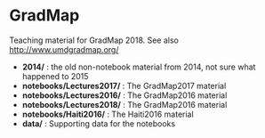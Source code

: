 # GradMap

Teaching material for GradMap 2018. See also http://www.umdgradmap.org/

* **2014/**                       : the old non-notebook material from 2014, not sure what happened to 2015
* **notebooks/Lectures2017/**     : The GradMap2017 material
* **notebooks/Lectures2016/**     : The GradMap2016 material
* **notebooks/Lectures2018/**     : The GradMap2016 material
* **notebooks/Haiti2016/**        : The Haiti2016 material
* **data/**                       : Supporting data for the notebooks
